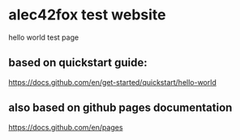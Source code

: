 # alec42fox test website
hello world test page

## based on quickstart guide:
https://docs.github.com/en/get-started/quickstart/hello-world

## also based on github pages documentation
https://docs.github.com/en/pages
